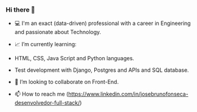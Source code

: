 ### Hi there 👋

- 💻 I'm an exact (data-driven) professional with a career in Engineering and passionate about Technology.

- 📈 I’m currently learning:
- HTML, CSS, Java Script and Python languages.
- Test development with Django, Postgres and APIs and SQL database.

- 👯 I’m looking to collaborate on Front-End.

- 📫 How to reach me (https://www.linkedin.com/in/josebrunofonseca-desenvolvedor-full-stack/)

